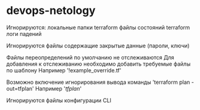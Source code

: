 # devops-netology

Игнорируются:
локальные папки terraform
файлы состояний terraform
логи падений

Игнорируются файлы содержащие закрытые данные (пароли, ключи)

Файлы переопределений по умолчанию не отслеживаются
Для добавления к отслеживанию необходимо добавить требуемые файлы по шаблону
Например '!example_override.tf'

Возможно включение игнорирования вывода команды 'terraform plan -out=tfplan'
Например '*tfplan*'

Игнорируются файлы конфигурации CLI
